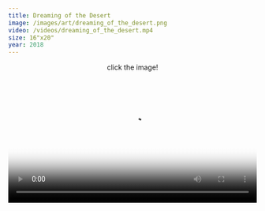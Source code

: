 ```yaml
---
title: Dreaming of the Desert
image: /images/art/dreaming_of_the_desert.png
video: /videos/dreaming_of_the_desert.mp4
size: 16"x20"
year: 2018
---
```


<p style="text-align:center">
  click the image!
</p>

<div height="1000px">
  <video width="100%" poster="/images/art/dreaming_of_the_desert.png" style="cursor:pointer">
    <source src="/videos/dreaming_of_the_desert.mp4" type="video/mp4">
  </video>
</div>
